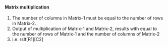 #### Matrix multiplication 

1. The number of columns in Matrix-1 must be equal to the number of rows in Matrix-2.
2. Output of multiplication of Matrix-1 and Matrix-2, results with equal to the number of rows of Matrix-1 and  the number of columns of Matrix-2
3. i.e. rslt[R1][C2]

